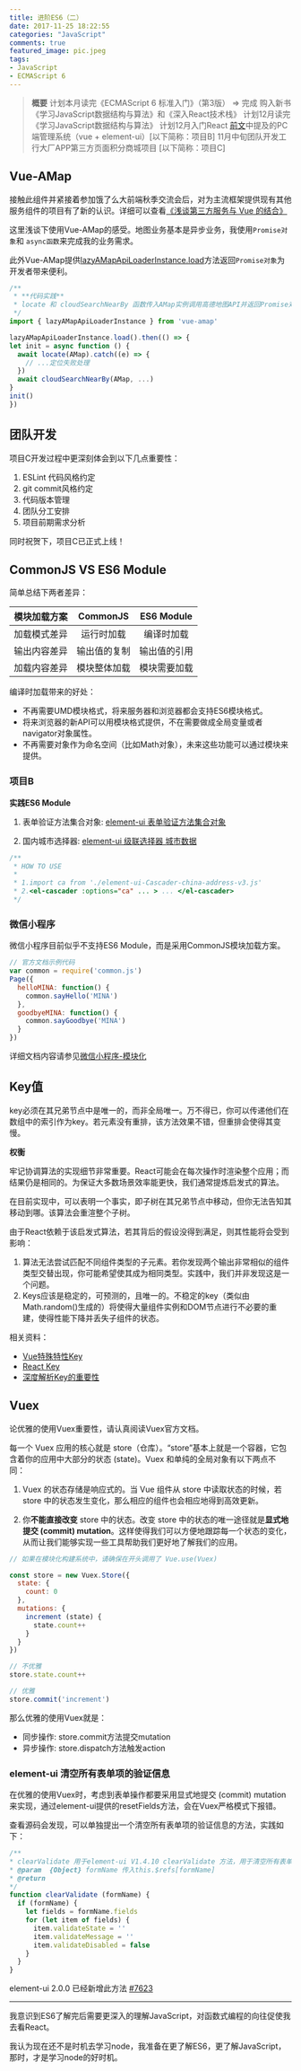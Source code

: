 ```yaml
---
title: 进阶ES6（二）
date: 2017-11-25 18:22:55
categories: "JavaScript"
comments: true
featured_image: pic.jpeg
tags:
- JavaScript
- ECMAScript 6
---
```


<!-- no node -->

<!-- more -->

>**概要**
>计划本月读完《ECMAScript 6 标准入门》（第3版） => 完成
>购入新书《学习JavaScript数据结构与算法》和《深入React技术栈》
>计划12月读完《学习JavaScript数据结构与算法》
>计划12月入门React
>[前文](http://zongzi531.github.io/2017/10/12/%E8%BF%9B%E9%98%B6es6/)中提及的PC端管理系统（vue + element-ui）[以下简称：项目B]
>11月中旬团队开发工行大厂APP第三方页面积分商城项目 [以下简称：项目C]

## Vue-AMap

接触此组件并紧接着参加饿了么大前端秋季交流会后，对为主流框架提供现有其他服务组件的项目有了新的认识。详细可以查看[《浅谈第三方服务与 Vue 的结合》](http://zongzi531.github.io/2017/11/05/%E5%8F%82%E5%8A%A02017%E9%A5%BF%E4%BA%86%E4%B9%88%E5%A4%A7%E5%89%8D%E7%AB%AF%E7%A7%8B%E5%AD%A3%E4%BA%A4%E6%B5%81%E4%BC%9A/)

这里浅谈下使用Vue-AMap的感受。地图业务基本是异步业务，我使用`Promise对象`和 `async函数`来完成我的业务需求。

此外Vue-AMap提供[lazyAMapApiLoaderInstance.load](https://elemefe.github.io/vue-amap/#/zh-cn/introduction/init?id=promise)方法返回`Promise对象`为开发者带来便利。

```javascript
/**
 * **代码实践**
 * locate 和 cloudSearchNearBy 函数传入AMap实例调用高德地图API并返回Promise对象
 */
import { lazyAMapApiLoaderInstance } from 'vue-amap'

lazyAMapApiLoaderInstance.load().then(() => {
let init = async function () {
  await locate(AMap).catch((e) => {
    // ...定位失败处理
  })
  await cloudSearchNearBy(AMap, ...)
}
init()
})
```

## 团队开发

项目C开发过程中更深刻体会到以下几点重要性：
1. ESLint 代码风格约定
2. git commit风格约定
3. 代码版本管理
4. 团队分工安排
5. 项目前期需求分析

同时祝贺下，项目C已正式上线！

## CommonJS VS ES6 Module

简单总结下两者差异：

| 模块加载方案        | CommonJS         |  ES6 Module     |
| --------          | :----:           | :----:          |
| 加载模式差异        | 运行时加载        |   编译时加载     |
| 输出内容差异        | 输出值的复制      |   输出值的引用    |
| 加载内容差异        | 模块整体加载      |   模块需要加载    |

编译时加载带来的好处：
* 不再需要UMD模块格式，将来服务器和浏览器都会支持ES6模块格式。
* 将来浏览器的新API可以用模块格式提供，不在需要做成全局变量或者navigator对象属性。
* 不再需要对象作为命名空间（比如Math对象），未来这些功能可以通过模块来提供。

### 项目B

**实践ES6 Module**


1. 表单验证方法集合对象: [element-ui 表单验证方法集合对象](https://github.com/zongzi531/ZGadget/blob/master/element/element-ui-form-validator.js)

2. 国内城市选择器: [element-ui 级联选择器 城市数据](https://github.com/zongzi531/ZGadget/blob/master/element/element-ui-Cascader-china-address-v3.js)

```javascript
/**
 * HOW TO USE
 *
 * 1.import ca from './element-ui-Cascader-china-address-v3.js'
 * 2.<el-cascader :options="ca" ... > ... </el-cascader>
 */
```

### 微信小程序

微信小程序目前似乎不支持ES6 Module，而是采用CommonJS模块加载方案。

```javascript
// 官方文档示例代码
var common = require('common.js')
Page({
  helloMINA: function() {
    common.sayHello('MINA')
  },
  goodbyeMINA: function() {
    common.sayGoodbye('MINA')
  }
})
```

详细文档内容请参见[微信小程序-模块化](https://mp.weixin.qq.com/debug/wxadoc/dev/framework/app-service/module.html)

## Key值

key必须在其兄弟节点中是唯一的，而非全局唯一。万不得已，你可以传递他们在数组中的索引作为key。若元素没有重排，该方法效果不错，但重排会使得其变慢。

**权衡**

牢记协调算法的实现细节非常重要。React可能会在每次操作时渲染整个应用；而结果仍是相同的。为保证大多数场景效率能更快，我们通常提炼启发式的算法。

在目前实现中，可以表明一个事实，即子树在其兄弟节点中移动，但你无法告知其移动到哪。该算法会重渲整个子树。

由于React依赖于该启发式算法，若其背后的假设没得到满足，则其性能将会受到影响：

1. 算法无法尝试匹配不同组件类型的子元素。若你发现两个输出非常相似的组件类型交替出现，你可能希望使其成为相同类型。实践中，我们并非发现这是一个问题。
2. Keys应该是稳定的，可预测的，且唯一的。不稳定的key（类似由Math.random()生成的）将使得大量组件实例和DOM节点进行不必要的重建，使得性能下降并丢失子组件的状态。

相关资料：

* [Vue特殊特性Key](https://cn.vuejs.org/v2/api/#key)
* [React Key](https://doc.react-china.org/docs/lists-and-keys.html#keys)
* [深度解析Key的重要性](https://doc.react-china.org/docs/reconciliation.html#%E9%80%92%E5%BD%92%E5%AD%90%E8%8A%82%E7%82%B9)


## Vuex

论优雅的使用Vuex重要性，请认真阅读Vuex官方文档。

每一个 Vuex 应用的核心就是 store（仓库）。“store”基本上就是一个容器，它包含着你的应用中大部分的状态 (state)。Vuex 和单纯的全局对象有以下两点不同：

1. Vuex 的状态存储是响应式的。当 Vue 组件从 store 中读取状态的时候，若 store 中的状态发生变化，那么相应的组件也会相应地得到高效更新。

2. 你**不能直接改变** store 中的状态。改变 store 中的状态的唯一途径就是**显式地提交 (commit) mutation**。这样使得我们可以方便地跟踪每一个状态的变化，从而让我们能够实现一些工具帮助我们更好地了解我们的应用。

```javascript
// 如果在模块化构建系统中，请确保在开头调用了 Vue.use(Vuex)

const store = new Vuex.Store({
  state: {
    count: 0
  },
  mutations: {
    increment (state) {
      state.count++
    }
  }
})

// 不优雅
store.state.count++

// 优雅
store.commit('increment')
```

那么优雅的使用Vuex就是：
* 同步操作: store.commit方法提交mutation
* 异步操作: store.dispatch方法触发action

### element-ui 清空所有表单项的验证信息

在优雅的使用Vuex时，考虑到表单操作都要采用显式地提交 (commit) mutation来实现，通过element-ui提供的resetFields方法，会在Vuex严格模式下报错。

查看源码会发现，可以单独提出一个清空所有表单项的验证信息的方法，实践如下：

```javascript
/**
* clearValidate 用于element-ui V1.4.10 clearValidate 方法，用于清空所有表单项的验证信息
* @param  {Object} formName 传入this.$refs[formName]
* @return
*/
function clearValidate (formName) {
  if (formName) {
    let fields = formName.fields
    for (let item of fields) {
      item.validateState = ''
      item.validateMessage = ''
      item.validateDisabled = false
    }
  }
}
```

element-ui 2.0.0 已经新增此方法 [#7623](https://github.com/ElemeFE/element/pull/7623)

---

我意识到ES6了解完后需要更深入的理解JavaScript，对函数式编程的向往促使我去看React。

我认为现在还不是时机去学习node，我准备在更了解ES6，更了解JavaScript，那时，才是学习node的好时机。
